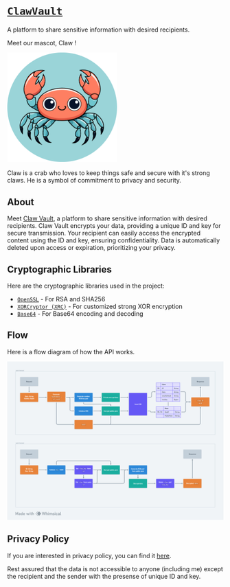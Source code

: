 # [`ClawVault`](https://claw-vault.up.railway.app)

A platform to share sensitive information with desired recipients.

Meet our mascot, Claw ! 

<img src="assets/favicon.png" width="256px" alt="Claw Vault" />

Claw is a crab who loves to keep things safe and secure with it's strong claws.
He is a symbol of commitment to privacy and security.

## About
Meet [Claw Vault](https://claw-vault.up.railway.app), a platform to share sensitive information with desired recipients. Claw Vault encrypts your data, providing a unique ID and key for secure transmission. Your recipient can easily access the encrypted content using the ID and key, ensuring confidentiality. Data is automatically deleted upon access or expiration, prioritizing your privacy.

## Cryptographic Libraries

Here are the cryptographic libraries used in the project:
- [`OpenSSL`](https://crates.io/crates/openssl) - For RSA and SHA256
- [`XORCryptor (XRC)`](https://crates.io/crates/xor_cryptor) - For customized strong XOR encryption
- [`Base64`](https://crates.io/crates/base64) - For Base64 encoding and decoding

## Flow

Here is a flow diagram of how the API works.

![API Flow](assets/flow.png)

## Privacy Policy

If you are interested in privacy policy, you can find it [here](https://claw-vault.up.railway.app/privacy).

Rest assured that the data is not accessible to anyone (including me) except the recipient and the sender with the presense of unique ID and key.

